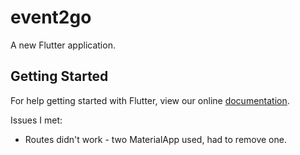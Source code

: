 # event2go

A new Flutter application.

## Getting Started

For help getting started with Flutter, view our online
[documentation](https://flutter.io/).


Issues I met: <br/>
<ul>
     <li>
        Routes didn't work - two MaterialApp used, had to remove one. 
     </li>
</ul>